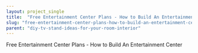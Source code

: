 ```yaml
---
layout: project_single
title:  "Free Entertainment Center Plans - How to Build An Entertainment Center"
slug: "free-entertainment-center-plans-how-to-build-an-entertainment-center"
parent: "diy-tv-stand-ideas-for-your-room-interior"
---
```

Free Entertainment Center Plans - How to Build An Entertainment Center
